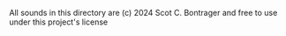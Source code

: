 All sounds in this directory are (c) 2024 Scot C. Bontrager and free to use under this project's license
